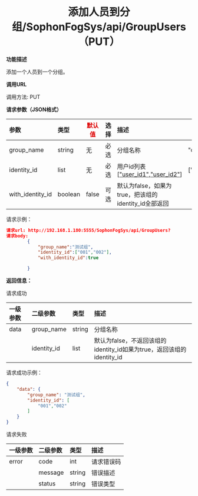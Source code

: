 # <center>添加人员到分组/SophonFogSys/api/GroupUsers（PUT）</center>

**功能描述**

添加一个人员到一个分组。

**调用URL**

调用方法: PUT

**请求参数（JSON格式）**

| 参数             | 类型    | <font color="#dd0000">默认值</font> | 选择 | 描述                                                         | <font color="#dd0000">举例</font> |
| :--------------- | :------ | ----------------------------------- | :--- | :----------------------------------------------------------- | --------------------------------- |
| group_name       | string  | 无                                  | 必选 | 分组名称                                                     | "default_group"                   |
| identity_id      | list    | 无                                  | 必选 | 用户id列表[["user_id1","user_id2"](https://info.bitmain.vip:8443/pages/createpage.action?spaceKey=AIBOX&title="123345"%2C"23455"&linkCreation=true&fromPageId=59841178)] | ["001","002"]                     |
| with_identity_id | boolean | false                               | 可选 | 默认为false，如果为true，把该组的identity_id全部返回         |                                   |

请求示例：

```json
请求url: http://192.168.1.180:5555/SophonFogSys/api/GroupUsers?
请求body:
        {
            "group_name":"测试组",
            "identity_id":["001","002"],
            "with_identity_id":true

        }
```

**返回信息：**

请求成功

| 一级参数 | 二级参数    | 类型   | 描述                                                         |
| :------- | :---------- | :----- | :----------------------------------------------------------- |
| data     | group_name  | string | 分组名称                                                     |
|          | identity_id | list   | 默认为false，不返回该组的identity_id如果为true，返回该组的identity_id |

请求成功示例：

```json
{
    "data": {
        "group_name": "测试组",
        "identity_id": [
            "001","002"
        ]
    }
}
```

请求失败

| 一级参数 | 二级参数 | 类型   | 描述       |
| :------- | :------- | :----- | :--------- |
| error    | code     | int    | 请求错误码 |
|          | message  | string | 错误描述   |
|          | status   | string | 错误类型   |

